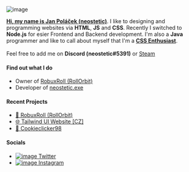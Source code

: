 ![image](https://user-images.githubusercontent.com/83291717/163282132-b5e0918d-5859-4bf8-bbdf-a002b919d605.png)

[**Hi, my name is Jan Poláček (neostetic)**](https://github.com/neostetic). I like to designing and programming websites via **HTML**, **JS** and **CSS**. Recently I switched to **Node.js** for esier Frontend and Backend development. I'm also a **Java** programmer and like to call about myself that I'm a [**CSS Enthusiast**](https://neostetic.github.io).<br>
<br>
Feel free to add me on **Discord (neostetic#5391)** or [Steam](https://steamcommunity.com/id/pixel08)

#### Find out what I do
 - Owner of [RobuxRoll (RollOrbit)](https://github.com/RobuxRoll)
 - Developer of [neostetic.exe](neostetic.github.io/)

#### Recent Projects
 - [🎲 RobuxRoll (RollOrbit)](https://robuxroll.herokuapp.com)
 - [🌐 Tailwind UI Website [CZ]](https://neostetic.github.io/Tailwind-UI-Website)
 - [🍪 Cookieclicker98](https://github.com/cookieclicker98)

#### Socials
 - [![image](https://user-images.githubusercontent.com/83291717/163284041-76ccbc30-fc3e-4cd5-856f-839ab19551e8.png) Twitter](https://twitter.com/neostetic)
 - [![image](https://user-images.githubusercontent.com/83291717/163284209-91c6a141-9b19-4ebe-ae2a-1c52766c35c5.png) Instagram](https://www.instagram.com/honzikalejinej)

<!--
  <a href="https://neostetic.github.io">
    <p align="center">
      <img src="https://i.giphy.com/media/JWOJsD0HvNpJ7K0XFk/giphy.webp"><br>
      <img src="https://user-images.githubusercontent.com/83291717/145250762-d9f11d2e-1405-4532-b72a-5c83feae19d9.png"><br>
    </p>
  </a>
  <p align="center">
  <h4 align="center">
    Owner of <a href="https://github.com/RobuxRoll">RobuxRoll (RollOrbit)</a><br>
    Developer of <a href="https://neostetic.github.io/Tailwind-UI-Website/">Tailwind UI Website [CZ]</a><br>
    Developer of <a href="https://github.com/cookieclicker98">Cookieclicker98</a><br>
    <a href="https://neostetic.github.io">CSS Enthusiast</a><br>
  </h4>
  </p>
-->
